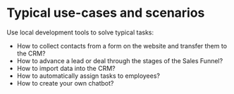 # Typical use-cases and scenarios

Use local development tools to solve typical tasks:

- How to collect contacts from a form on the website and transfer them to the CRM?
- How to advance a lead or deal through the stages of the Sales Funnel?
- How to import data into the CRM?
- How to automatically assign tasks to employees?
- How to create your own chatbot?